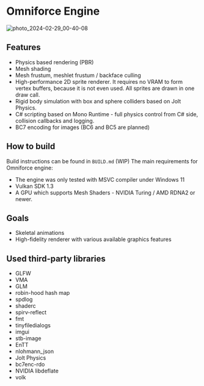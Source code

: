 # Omniforce Engine
![photo_2024-02-29_00-40-08](https://github.com/daniilvinn/omniforce-engine/assets/86977774/f8d4fcad-d846-4c93-b531-887861119f7c)

## Features
* Physics based rendering (PBR)
* Mesh shading
* Mesh frustum, meshlet frustum / backface culling
* High-performance 2D sprite renderer. It requires no VRAM to form vertex buffers, because it is not even used. All sprites are drawn in one draw call.
* Rigid body simulation with box and sphere colliders based on Jolt Physics.
* C# scripting based on Mono Runtime - full physics control from C# side, collision callbacks and logging.
* BC7 encoding for images (BC6 and BC5 are planned)

## How to build
Build instructions can be found in `BUILD.md` (WIP)
The main requirements for Omniforce engine:
* The engine was only tested with MSVC compiler under Windows 11
* Vulkan SDK 1.3
* A GPU which supports Mesh Shaders - NVIDIA Turing / AMD RDNA2 or newer.

## Goals
* Skeletal animations
* High-fidelity renderer with various available graphics features

## Used third-party libraries
* GLFW
* VMA
* GLM
* robin-hood hash map
* spdlog
* shaderc
* spirv-reflect
* fmt
* tinyfiledialogs
* imgui
* stb-image
* EnTT
* nlohmann_json
* Jolt Physics
* bc7enc-rdo
* NVIDIA libdeflate
* volk
